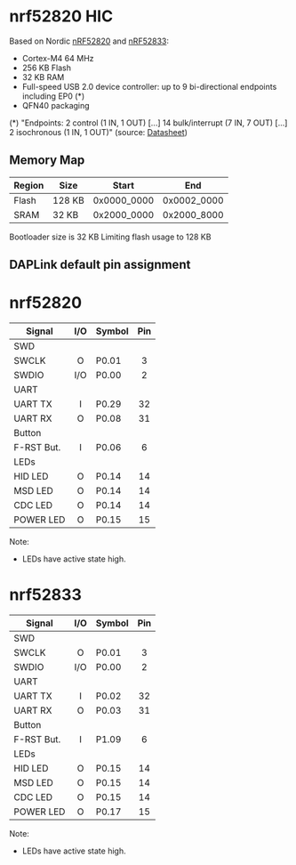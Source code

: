 # nrf52820 HIC

Based on Nordic [nRF52820](https://www.nordicsemi.com/Products/nRF52820)
and [nRF52833](https://www.nordicsemi.com/Products/nRF52833):
- Cortex-M4 64 MHz
- 256 KB Flash
- 32 KB RAM
- Full-speed USB 2.0 device controller: up to 9 bi-directional endpoints including EP0 (*)
- QFN40 packaging

(*) "Endpoints: 2 control (1 IN, 1 OUT) [...] 14 bulk/interrupt (7 IN, 7 OUT) [...] 2 isochronous (1 IN, 1 OUT)" (source: [Datasheet](https://infocenter.nordicsemi.com/pdf/nRF52820_OPS_v0.7.pdf))

## Memory Map

| Region   |  Size  | Start       | End         |
|----------|--------|-------------|-------------|
| Flash    | 128 KB | 0x0000_0000 | 0x0002_0000 |
| SRAM     |  32 KB | 0x2000_0000 | 0x2000_8000 |

Bootloader size is 32 KB
Limiting flash usage to 128 KB

## DAPLink default pin assignment

# nrf52820

| Signal      | I/O | Symbol  | Pin |
|-------------|:---:|---------|:---:|
| SWD         |
| SWCLK       |  O  | P0.01   |   3 |
| SWDIO       | I/O | P0.00   |   2 |
| UART        |
| UART TX     |  I  | P0.29   |  32 |
| UART RX     |  O  | P0.08   |  31 |
| Button      |
| F-RST  But. |  I  | P0.06   |   6 |
| LEDs        |
| HID LED     |  O  | P0.14   |  14 |
| MSD LED     |  O  | P0.14   |  14 |
| CDC LED     |  O  | P0.14   |  14 |
| POWER LED   |  O  | P0.15   |  15 |

Note:
- LEDs have active state high.

# nrf52833

| Signal      | I/O | Symbol  | Pin |
|-------------|:---:|---------|:---:|
| SWD         |
| SWCLK       |  O  | P0.01   |   3 |
| SWDIO       | I/O | P0.00   |   2 |
| UART        |
| UART TX     |  I  | P0.02   |  32 |
| UART RX     |  O  | P0.03   |  31 |
| Button      |
| F-RST  But. |  I  | P1.09   |   6 |
| LEDs        |
| HID LED     |  O  | P0.15   |  14 |
| MSD LED     |  O  | P0.15   |  14 |
| CDC LED     |  O  | P0.15   |  14 |
| POWER LED   |  O  | P0.17   |  15 |

Note:
- LEDs have active state high.
